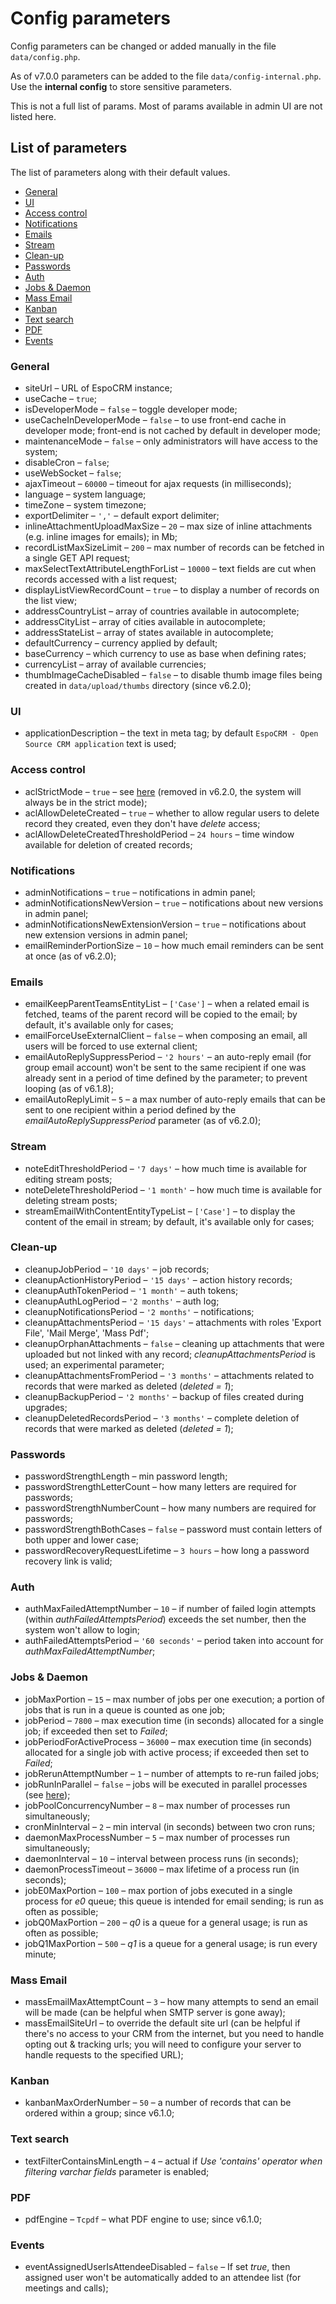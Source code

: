 # Config parameters

Config parameters can be changed or added manually in the file `data/config.php`.

As of v7.0.0 parameters can be added to the file `data/config-internal.php`. Use the **internal config** to store sensitive parameters.

This is not a full list of params. Most of params available in admin UI are not listed here.

## List of parameters

The list of parameters along with their default values.

* [General](#general)
* [UI](#ui)
* [Access control](#access-control)
* [Notifications](#notifications)
* [Emails](#emails)
* [Stream](#stream)
* [Clean-up](#clean-up)
* [Passwords](#passwords)
* [Auth](#auth)
* [Jobs & Daemon](#jobs-daemon)
* [Mass Email](#mass-email)
* [Kanban](#kanban)
* [Text search](#text-search)
* [PDF](#pdf)
* [Events](#events)

### General

* siteUrl – URL of EspoCRM instance;
* useCache – `true`;
* isDeveloperMode – `false` – toggle developer mode;
* useCacheInDeveloperMode – `false` – to use front-end cache in developer mode; front-end is not cached by default in developer mode;
* maintenanceMode – `false` – only administrators will have access to the system;
* disableCron – `false`;
* useWebSocket – `false`;
* ajaxTimeout – `60000` – timeout for ajax requests (in milliseconds);
* language – system language;
* timeZone – system timezone;
* exportDelimiter – `','` – default export delimiter;
* inlineAttachmentUploadMaxSize – `20` – max size of inline attachments (e.g. inline images for emails); in Mb;
* recordListMaxSizeLimit – `200` – max number of records can be fetched in a single GET API request;
* maxSelectTextAttributeLengthForList – `10000` – text fields are cut when records accessed with a list request;
* displayListViewRecordCount – `true` – to display a number of records on the list view;
* addressCountryList – array of countries available in autocomplete;
* addressCityList – array of cities available in autocomplete;
* addressStateList – array of states available in autocomplete;
* defaultCurrency – currency applied by default;
* baseCurrency – which currency to use as base when defining rates;
* currencyList – array of available currencies;
* thumbImageCacheDisabled – `false` – to disable thumb image files being created in `data/upload/thumbs` directory (since v6.2.0);

### UI

* applicationDescription – the text in meta tag; by default `EspoCRM - Open Source CRM application` text is used;

### Access control

* aclStrictMode – `true` – see [here](roles-management.md#permissions-by-default) (removed in v6.2.0, the system will always be in the strict mode);
* aclAllowDeleteCreated – `true` – whether to allow regular users to delete record they created, even they don't have *delete* access;
* aclAllowDeleteCreatedThresholdPeriod – `24 hours` – time window available for deletion of created records;

### Notifications

* adminNotifications – `true` – notifications in admin panel;
* adminNotificationsNewVersion – `true` – notifications about new versions in admin panel;
* adminNotificationsNewExtensionVersion – `true` – notifications about new extension versions in admin panel;
* emailReminderPortionSize – `10` – how much email reminders can be sent at once (as of v6.2.0);

### Emails

* emailKeepParentTeamsEntityList – `['Case']` – when a related email is fetched, teams of the parent record will be copied to the email; by default, it's available only for cases;
* emailForceUseExternalClient – `false` – when composing an email, all users will be forced to use external client;
* emailAutoReplySuppressPeriod – `'2 hours'` – an auto-reply email (for group email account) won't be sent to the same recipient if one was already sent in a period of time defined by the parameter; to prevent looping (as of v6.1.8);
* emailAutoReplyLimit – `5` – a max number of auto-reply emails that can be sent to one recipient within a period defined by the *emailAutoReplySuppressPeriod* parameter (as of v6.2.0);

### Stream

* noteEditThresholdPeriod – `'7 days'` – how much time is available for editing stream posts;
* noteDeleteThresholdPeriod – `'1 month'` – how much time is available for deleting stream posts;
* streamEmailWithContentEntityTypeList – `['Case']` – to display the content of the email in stream; by default, it's available only for cases;

### Clean-up

* cleanupJobPeriod – `'10 days'` – job records;
* cleanupActionHistoryPeriod – `'15 days'` – action history records;
* cleanupAuthTokenPeriod – `'1 month'` – auth tokens;
* cleanupAuthLogPeriod – `'2 months'` – auth log;
* cleanupNotificationsPeriod – `'2 months'` – notifications;
* cleanupAttachmentsPeriod – `'15 days'` – attachments with roles 'Export File', 'Mail Merge', 'Mass Pdf';
* cleanupOrphanAttachments – `false` – cleaning up attachments that were uploaded but not linked with any record; *cleanupAttachmentsPeriod* is used; an experimental parameter;
* cleanupAttachmentsFromPeriod – `'3 months'` – attachments related to records that were marked as deleted (*deleted = 1*);
* cleanupBackupPeriod – `'2 months'` – backup of files created during upgrades;
* cleanupDeletedRecordsPeriod – `'3 months'` – complete deletion of records that were marked as deleted (*deleted = 1*);

### Passwords

* passwordStrengthLength – min password length;
* passwordStrengthLetterCount – how many letters are required for passwords;
* passwordStrengthNumberCount – how many numbers are required for passwords;
* passwordStrengthBothCases – `false` – password must contain letters of both upper and lower case;
* passwordRecoveryRequestLifetime – `3 hours` – how long a password recovery link is valid;

### Auth

* authMaxFailedAttemptNumber – `10` – if number of failed login attempts (within *authFailedAttemptsPeriod*) exceeds the set number, then the system won't allow to login; 
* authFailedAttemptsPeriod – `'60 seconds'` – period taken into account for *authMaxFailedAttemptNumber*;

### Jobs & Daemon

* jobMaxPortion – `15` – max number of jobs per one execution; a portion of jobs that is run in a queue is counted as one job;
* jobPeriod – `7800` – max execution time (in seconds) allocated for a single job; if exceeded then set to *Failed*;
* jobPeriodForActiveProcess – `36000` – max execution time (in seconds) allocated for a single job with active process; if exceeded then set to *Failed*;
* jobRerunAttemptNumber – `1` – number of attempts to re-run failed jobs;
* jobRunInParallel – `false` – jobs will be executed in parallel processes (see [here](jobs.md#running-jobs-in-parallel-processes));
* jobPoolConcurrencyNumber – `8` – max number of processes run simultaneously;
* cronMinInterval – `2` – min interval (in seconds) between two cron runs;
* daemonMaxProcessNumber – `5` – max number of processes run simultaneously;
* daemonInterval – `10` – interval between process runs (in seconds);
* daemonProcessTimeout – `36000` – max lifetime of a process run (in seconds);
* jobE0MaxPortion – `100` – max portion of jobs executed in a single process for *e0* queue; this queue is intended for email sending; is run as often as possible;
* jobQ0MaxPortion – `200` – *q0* is a queue for a general usage; is run as often as possible;
* jobQ1MaxPortion – `500` – *q1* is a queue for a general usage; is run every minute;

### Mass Email

* massEmailMaxAttemptCount – `3` – how many attempts to send an email will be made (can be helpful when SMTP server is gone away);
* massEmailSiteUrl – to override the default site url (can be helpful if there's no access to your CRM from the internet, but you need to handle opting out & tracking urls; you will need to configure your server to handle requests to the specified URL);

### Kanban

* kanbanMaxOrderNumber – `50` – a number of records that can be ordered within a group; since v6.1.0;

### Text search

* textFilterContainsMinLength  – `4` – actual if *Use 'contains' operator when filtering varchar fields* parameter is enabled;


### PDF

* pdfEngine – `Tcpdf` – what PDF engine to use; since v6.1.0;

### Events

* eventAssignedUserIsAttendeeDisabled – `false` – If set *true*, then assigned user won't be automatically added to an attendee list (for meetings and calls);
